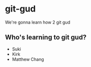 # git-gud

We're gonna learn how 2 git gud

## Who's learning to git gud?
 * Suki
 * Kirk
 * Matthew Chang
